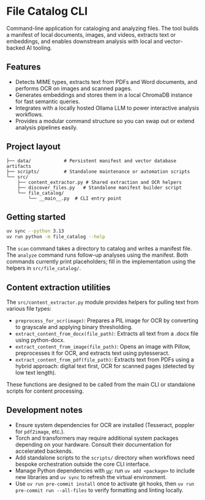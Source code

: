 # File Catalog CLI

Command-line application for cataloging and analyzing files. The tool builds a
manifest of local documents, images, and videos, extracts text or embeddings,
and enables downstream analysis with local and vector-backed AI tooling.

## Features

- Detects MIME types, extracts text from PDFs and Word documents, and performs
  OCR on images and scanned pages.
- Generates embeddings and stores them in a local ChromaDB instance for fast
  semantic queries.
- Integrates with a locally hosted Ollama LLM to power interactive analysis
  workflows.
- Provides a modular command structure so you can swap out or extend analysis
  pipelines easily.

## Project layout

```text
├── data/            # Persistent manifest and vector database artifacts
├── scripts/         # Standalone maintenance or automation scripts
└── src/
    ├── content_extractor.py # Shared extraction and OCR helpers
    ├── discover_files.py   # Standalone manifest builder script
    └── file_catalog/
        └── __main__.py  # CLI entry point
```

## Getting started

```bash
uv sync --python 3.13
uv run python -m file_catalog --help
```

The `scan` command takes a directory to catalog and writes a manifest file. The
`analyze` command runs follow-up analyses using the manifest. Both commands
currently print placeholders; fill in the implementation using the helpers in
`src/file_catalog/`.

## Content extraction utilities

The `src/content_extractor.py` module provides helpers for pulling text from
various file types:

- `preprocess_for_ocr(image)`: Prepares a PIL image for OCR by converting to
  grayscale and applying binary thresholding.
- `extract_content_from_docx(file_path)`: Extracts all text from a .docx file
  using python-docx.
- `extract_content_from_image(file_path)`: Opens an image with Pillow,
  preprocesses it for OCR, and extracts text using pytesseract.
- `extract_content_from_pdf(file_path)`: Extracts text from PDFs using a hybrid
  approach: digital text first, OCR for scanned pages (detected by low text
  length).

These functions are designed to be called from the main CLI or standalone
scripts for content processing.

## Development notes

- Ensure system dependencies for OCR are installed (Tesseract, poppler for
  `pdf2image`, etc.).
- Torch and transformers may require additional system packages depending on
  your hardware. Consult their documentation for accelerated backends.
- Add standalone scripts to the `scripts/` directory when workflows need bespoke
  orchestration outside the core CLI interface.
- Manage Python dependencies with [`uv`](https://docs.astral.sh/uv/): run
  `uv add <package>` to include new libraries and `uv sync` to refresh the
  virtual environment.
- Use `uv run pre-commit install` once to activate git hooks, then
  `uv run pre-commit run --all-files` to verify formatting and linting locally.
